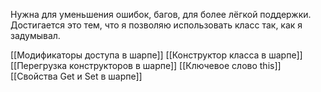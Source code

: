 Нужна для уменьшения ошибок, багов, для более лёгкой поддержки. Достигается это тем, что я позволяю использовать класс так, как я задумывал.

[[Модификаторы доступа в шарпе]]
[[Конструктор класса в шарпе]]
[[Перегрузка конструкторов в шарпе]]
[[Ключевое слово this]]
[[Свойства Get и Set в шарпе]]